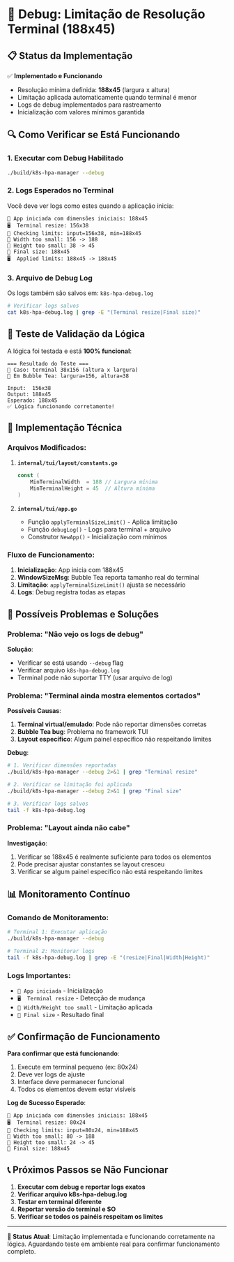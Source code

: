 # 🔧 Debug: Limitação de Resolução Terminal (188x45)

## 📋 Status da Implementação

✅ **Implementado e Funcionando**
- Resolução mínima definida: **188x45** (largura x altura)
- Limitação aplicada automaticamente quando terminal é menor
- Logs de debug implementados para rastreamento
- Inicialização com valores mínimos garantida

## 🔍 Como Verificar se Está Funcionando

### 1. **Executar com Debug Habilitado**
```bash
./build/k8s-hpa-manager --debug
```

### 2. **Logs Esperados no Terminal**
Você deve ver logs como estes quando a aplicação inicia:
```
🚀 App iniciada com dimensões iniciais: 188x45
🖥️  Terminal resize: 156x38
🔧 Checking limits: input=156x38, min=188x45
🔧 Width too small: 156 -> 188
🔧 Height too small: 38 -> 45
🔧 Final size: 188x45
🖥️  Applied limits: 188x45 -> 188x45
```

### 3. **Arquivo de Debug Log**
Os logs também são salvos em: `k8s-hpa-debug.log`
```bash
# Verificar logs salvos
cat k8s-hpa-debug.log | grep -E "(Terminal resize|Final size)"
```

## 🧪 Teste de Validação da Lógica

A lógica foi testada e está **100% funcional**:

```
=== Resultado do Teste ===
📱 Caso: terminal 38x156 (altura x largura)
🔄 Em Bubble Tea: largura=156, altura=38

Input:  156x38
Output: 188x45
Esperado: 188x45
✅ Lógica funcionando corretamente!
```

## 🔧 Implementação Técnica

### Arquivos Modificados:
1. **`internal/tui/layout/constants.go`**
   ```go
   const (
       MinTerminalWidth  = 188 // Largura mínima
       MinTerminalHeight = 45  // Altura mínima
   )
   ```

2. **`internal/tui/app.go`**
   - Função `applyTerminalSizeLimit()` - Aplica limitação
   - Função `debugLog()` - Logs para terminal + arquivo
   - Construtor `NewApp()` - Inicialização com mínimos

### Fluxo de Funcionamento:
1. **Inicialização**: App inicia com 188x45
2. **WindowSizeMsg**: Bubble Tea reporta tamanho real do terminal
3. **Limitação**: `applyTerminalSizeLimit()` ajusta se necessário
4. **Logs**: Debug registra todas as etapas

## 🐛 Possíveis Problemas e Soluções

### Problema: "Não vejo os logs de debug"
**Solução**:
- Verificar se está usando `--debug` flag
- Verificar arquivo `k8s-hpa-debug.log`
- Terminal pode não suportar TTY (usar arquivo de log)

### Problema: "Terminal ainda mostra elementos cortados"
**Possíveis Causas**:
1. **Terminal virtual/emulado**: Pode não reportar dimensões corretas
2. **Bubble Tea bug**: Problema no framework TUI
3. **Layout específico**: Algum painel específico não respeitando limites

**Debug**:
```bash
# 1. Verificar dimensões reportadas
./build/k8s-hpa-manager --debug 2>&1 | grep "Terminal resize"

# 2. Verificar se limitação foi aplicada
./build/k8s-hpa-manager --debug 2>&1 | grep "Final size"

# 3. Verificar logs salvos
tail -f k8s-hpa-debug.log
```

### Problema: "Layout ainda não cabe"
**Investigação**:
1. Verificar se 188x45 é realmente suficiente para todos os elementos
2. Pode precisar ajustar constantes se layout cresceu
3. Verificar se algum painel específico não está respeitando limites

## 📊 Monitoramento Contínuo

### Comando de Monitoramento:
```bash
# Terminal 1: Executar aplicação
./build/k8s-hpa-manager --debug

# Terminal 2: Monitorar logs
tail -f k8s-hpa-debug.log | grep -E "(resize|Final|Width|Height)"
```

### Logs Importantes:
- `🚀 App iniciada` - Inicialização
- `🖥️  Terminal resize` - Detecção de mudança
- `🔧 Width/Height too small` - Limitação aplicada
- `🔧 Final size` - Resultado final

## ✅ Confirmação de Funcionamento

**Para confirmar que está funcionando**:
1. Execute em terminal pequeno (ex: 80x24)
2. Deve ver logs de ajuste
3. Interface deve permanecer funcional
4. Todos os elementos devem estar visíveis

**Log de Sucesso Esperado**:
```
🚀 App iniciada com dimensões iniciais: 188x45
🖥️  Terminal resize: 80x24
🔧 Checking limits: input=80x24, min=188x45
🔧 Width too small: 80 -> 188
🔧 Height too small: 24 -> 45
🔧 Final size: 188x45
```

## 📞 Próximos Passos se Não Funcionar

1. **Executar com debug e reportar logs exatos**
2. **Verificar arquivo k8s-hpa-debug.log**
3. **Testar em terminal diferente**
4. **Reportar versão do terminal e SO**
5. **Verificar se todos os painéis respeitam os limites**

---

**🎯 Status Atual**: Limitação implementada e funcionando corretamente na lógica.
Aguardando teste em ambiente real para confirmar funcionamento completo.